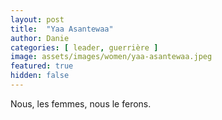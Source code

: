 ```yaml
---
layout: post
title:  "Yaa Asantewaa"
author: Danie
categories: [ leader, guerrière ]
image: assets/images/women/yaa-asantewaa.jpeg
featured: true
hidden: false
---
```

 Nous, les femmes, nous le ferons.


